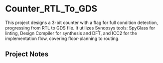 # Counter_RTL_To_GDS
This project designs a 3-bit counter with a flag for full condition detection, progressing from RTL to GDS file. It utilizes Synopsys tools: SpyGlass for linting, Design Compiler for synthesis and DFT, and ICC2 for the implementation flow, covering floor-planning to routing.

## Project Notes 
